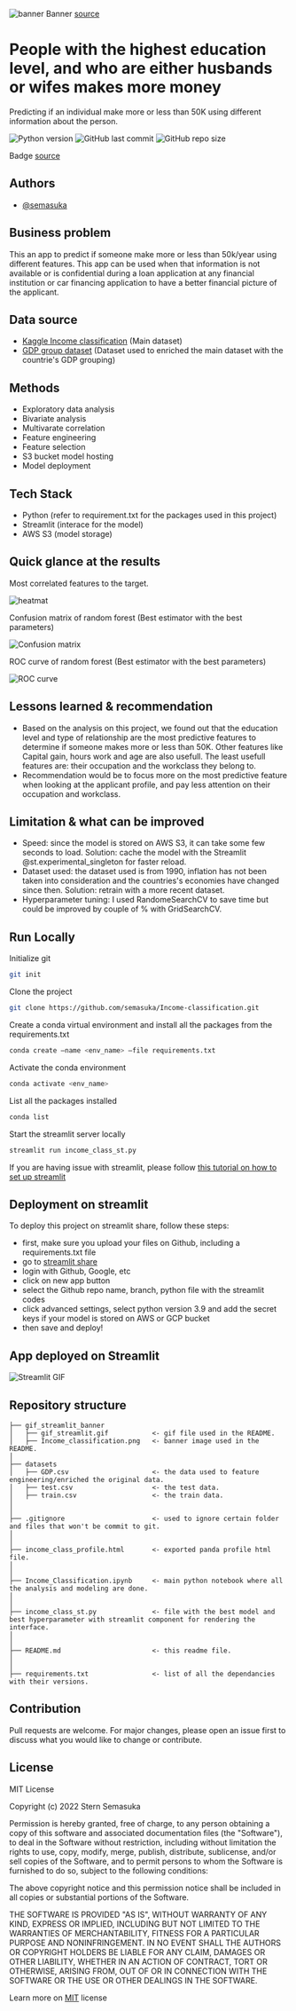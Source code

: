 ![banner](gif_streamlit_banner/Income_classification.png)
Banner [source](https://banner.godori.dev/)

# People with the highest education level, and who are either husbands or wifes makes more money

Predicting if an individual make more or less than 50K using different information about the person.

![Python version](https://img.shields.io/badge/Python%20version-3.10-lightgrey)
![GitHub last commit](https://img.shields.io/github/last-commit/semasuka/Income-classification)
![GitHub repo size](https://img.shields.io/github/repo-size/semasuka/Income-classification)

Badge [source](https://shields.io/)

## Authors

- [@semasuka](https://www.github.com/semasuka)


## Business problem

This an app to predict if someone make more or less than 50k/year using different features. 
This app can be used when that information is not available or is confidential during a loan application at any financial institution or car financing application to have a better financial picture of the applicant.
## Data source

- [Kaggle Income classification](https://www.kaggle.com/lodetomasi1995/income-classification) (Main dataset)
- [GDP group dataset](https://www.kaggle.com/nitishabharathi/gdp-per-capita-all-countries) (Dataset used to enriched the main dataset with the countrie's GDP grouping)
## Methods

- Exploratory data analysis
- Bivariate analysis
- Multivarate correlation
- Feature engineering
- Feature selection
- S3 bucket model hosting
- Model deployment
## Tech Stack

- Python (refer to requirement.txt for the packages used in this project)
- Streamlit (interace for the model)
- AWS S3 (model storage)


## Quick glance at the results

Most correlated features to the target.

![heatmat](https://i.ibb.co/GtfKkxn/Screen-Shot-2022-01-17-at-3-37-47-PM.png)

Confusion matrix of random forest (Best estimator with the best parameters)

![Confusion matrix](https://i.ibb.co/bHDQPnt/Screen-Shot-2022-01-17-at-3-47-51-PM.png)

ROC curve of random forest (Best estimator with the best parameters)

![ROC curve](https://i.ibb.co/dWc8P7g/Screen-Shot-2022-01-17-at-3-50-54-PM.png)


## Lessons learned & recommendation

- Based on the analysis on this project, we found out that the education level and type of relationship are the most predictive features to determine if someone makes more or less than 50K. Other features like Capital gain, hours work and age are also usefull. The least usefull features are: their occupation and the workclass they belong to.
- Recommendation would be to focus more on the most predictive feature when looking at the applicant profile, and pay less attention on their occupation and workclass.
## Limitation & what can be improved

- Speed: since the model is stored on AWS S3, it can take some few seconds to load. Solution: cache the model with the Streamlit @st.experimental_singleton for faster reload.
- Dataset used: the dataset used is from 1990, inflation has not been taken into consideration and the countries's economies have changed since then. Solution: retrain with a more recent dataset.
- Hyperparameter tuning: I used RandomeSearchCV to save time but could be improved by couple of % with GridSearchCV.
## Run Locally
Initialize git

```bash
git init
```


Clone the project

```bash
git clone https://github.com/semasuka/Income-classification.git
```

Create a conda virtual environment and install all the packages from the requirements.txt

```bash
conda create —name <env_name> —file requirements.txt 
```

Activate the conda environment

```bash
conda activate <env_name>
```

List all the packages installed

```bash
conda list
```

Start the streamlit server locally

```bash
streamlit run income_class_st.py
```
If you are having issue with streamlit, please follow [this tutorial on how to set up streamlit](https://docs.streamlit.io/library/get-started/installation)

## Deployment on streamlit

To deploy this project on streamlit share, follow these steps:

- first, make sure you upload your files on Github, including a requirements.txt file
- go to [streamlit share](https://share.streamlit.io/)
- login with Github, Google, etc 
- click on new app button
- select the Github repo name, branch, python file with the streamlit codes
- click advanced settings, select python version 3.9 and add the secret keys if your model is stored on AWS or GCP bucket
- then save and deploy!

## App deployed on Streamlit

![Streamlit GIF](gif_streamlit_banner/gif_streamlit.gif)
## Repository structure


```
├── gif_streamlit_banner                     
│   ├── gif_streamlit.gif           <- gif file used in the README.
│   ├── Income_classification.png   <- banner image used in the README.
│
├── datasets
│   ├── GDP.csv                     <- the data used to feature engineering/enriched the original data.
│   ├── test.csv                    <- the test data.
│   ├── train.csv                   <- the train data.
│   
│
├── .gitignore                      <- used to ignore certain folder and files that won't be commit to git.
│
│ 
├── income_class_profile.html       <- exported panda profile html file.
│
│ 
├── Income_Classification.ipynb     <- main python notebook where all the analysis and modeling are done.
│ 
│
├── income_class_st.py              <- file with the best model and best hyperparameter with streamlit component for rendering the interface.
│ 
│
├── README.md                       <- this readme file.
│ 
│
├── requirements.txt                <- list of all the dependancies with their versions.

```
## Contribution

Pull requests are welcome. For major changes, please open an issue first to discuss what you would like to change or contribute.

## License

MIT License

Copyright (c) 2022 Stern Semasuka

Permission is hereby granted, free of charge, to any person obtaining a copy
of this software and associated documentation files (the "Software"), to deal
in the Software without restriction, including without limitation the rights
to use, copy, modify, merge, publish, distribute, sublicense, and/or sell
copies of the Software, and to permit persons to whom the Software is
furnished to do so, subject to the following conditions:

The above copyright notice and this permission notice shall be included in all
copies or substantial portions of the Software.

THE SOFTWARE IS PROVIDED "AS IS", WITHOUT WARRANTY OF ANY KIND, EXPRESS OR
IMPLIED, INCLUDING BUT NOT LIMITED TO THE WARRANTIES OF MERCHANTABILITY,
FITNESS FOR A PARTICULAR PURPOSE AND NONINFRINGEMENT. IN NO EVENT SHALL THE
AUTHORS OR COPYRIGHT HOLDERS BE LIABLE FOR ANY CLAIM, DAMAGES OR OTHER
LIABILITY, WHETHER IN AN ACTION OF CONTRACT, TORT OR OTHERWISE, ARISING FROM,
OUT OF OR IN CONNECTION WITH THE SOFTWARE OR THE USE OR OTHER DEALINGS IN THE
SOFTWARE.

Learn more on [MIT](https://choosealicense.com/licenses/mit/) license

